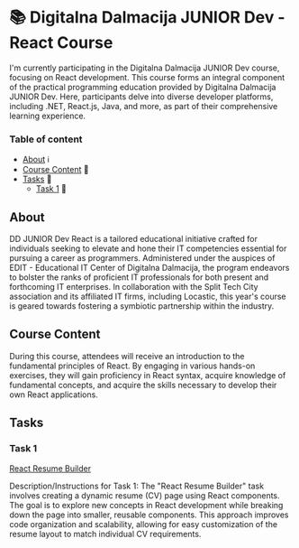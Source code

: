 # 📚 Digitalna Dalmacija JUNIOR Dev - React Course

I'm currently participating in the Digitalna Dalmacija JUNIOR Dev course, focusing on React development. 
This course forms an integral component of the practical programming education provided by Digitalna Dalmacija JUNIOR Dev. Here, participants delve into diverse developer platforms, including .NET, React.js, Java, and more, as part of their comprehensive learning experience.

### Table of content

- [About](#about) ℹ️
- [Course Content](#course-content) 📖
- [Tasks](#tasks) 📝
  - [Task 1](#task-1) 🎯

## About

<a id="about"></a>

DD JUNIOR Dev React is a tailored educational initiative crafted for individuals seeking to elevate and hone their IT competencies essential for pursuing a career as programmers. Administered under the auspices of EDIT - Educational IT Center of Digitalna Dalmacija, the program endeavors to bolster the ranks of proficient IT professionals for both present and forthcoming IT enterprises. In collaboration with the Split Tech City association and its affiliated IT firms, including Locastic, this year's course is geared towards fostering a symbiotic partnership within the industry.

## Course Content

<a id="course-content"></a>

During this course, attendees will receive an introduction to the fundamental principles of React. By engaging in various hands-on exercises, they will gain proficiency in React syntax, acquire knowledge of fundamental concepts, and acquire the skills necessary to develop their own React applications.

## Tasks

<a id="tasks"></a>

### Task 1 

<a id="task-1"></a>

[React Resume Builder](../../tree/task-1-react-resume-builder)

Description/Instructions for Task 1: The "React Resume Builder" task involves creating a dynamic resume (CV) page using React components. The goal is to explore new concepts in React development while breaking down the page into smaller, reusable components. This approach improves code organization and scalability, allowing for easy customization of the resume layout to match individual CV requirements.
